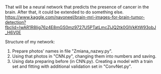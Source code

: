 That will be a neural network that predicts the presence of cancer in the brain. After that, it could be extended to do something else.
https://www.kaggle.com/navoneel/brain-mri-images-for-brain-tumor-detection?fbclid=IwAR1R8lig76z4E8mGS0mz9727U5PTatLmcZjJQ2tk0GlVkKtW93obJ_H6V0E

Structure of my network:
1. Prepare photos' names in file "Zmiana_nazwy.py".
2. Using that photos in "CNN.py", changing them into numbers and saving.
3. Using data preparing before (in CNN.py). Creating a model with a train set and fitting with additional validation set in "ConvNet.py".
